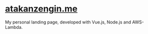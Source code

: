 # [atakanzengin.me](https://atakanzengin.me)

My personal landing page, developed with Vue.js, Node.js and AWS-Lambda. 

